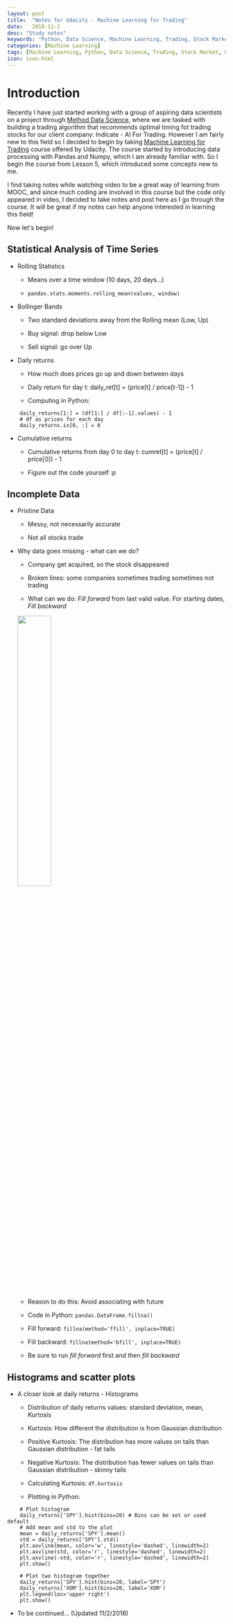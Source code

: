 ```yaml
---
layout: post
title:  "Notes for Udacity - Machine Learning for Trading"
date:   2018-11-2
desc: "Study notes"
keywords: "Python, Data Science, Machine Learning, Trading, Stock Market, Udacity"
categories: [Machine Learning]
tags: [Machine Learning, Python, Data Science, Trading, Stock Market, Udacity]
icon: icon-html
---
```

# Introduction

Recently I have just started working with a group of aspiring data scientists on a project through [Method Data Science](http://methoddatascience.com/), where we are tasked with building a trading algorithm that recommends optimal timing fot trading stocks for our client company: Indicate - AI For Trading. However I am fairly new to this field so I decided to begin by taking [Machine Learning for Trading](https://classroom.udacity.com/courses/ud501) course offered by Udacity. The course started by introducing data processing with Pandas and Numpy, which I am already familiar with. So I begin the course from Lesson 5, which introduced some concepts new to me.

I find taking notes while watching video to be a great way of learning from MOOC, and since much coding are involved in this course but the code only appeared in video, I decided to take notes and post here as I go through the course. It will be great if my notes can help anyone interested in learning this field!

Now let's begin!

## Statistical Analysis of Time Series

* Rolling Statistics

	* Means over a time window (10 days, 20 days…)
	
	* `pandas.stats.moments.rolling_mean(values, window)`


* Bollinger Bands
	
	* Two standard deviations away from the Rolling mean (Low, Up)

	* Buy signal: drop below Low

	* Sell signal: go over Up


* Daily returns
	
	* How much does prices go up and down between days

	* Daily return for day t: daily_ret[t] = (price[t] / price[t-1]) - 1

	* Computing in Python:


```
	daily_returns[1:] = (df[1:] / df[:-1].values) - 1
	# df as prices for each day
	daily_returns.ix[0, :] = 0
```
* Cumulative returns

	* Cumulative returns from day 0 to day t: cumret[t] = (price[t] / price[0]) - 1

	* Figure out the code yourself :p

	
## Incomplete Data

* Pristine Data

	* Messy, not necessarily accurate

	* Not all stocks trade

* Why data goes missing - what can we do?

	* Company get acquired, so the stock disappeared

	* Broken lines: some companies sometimes trading sometimes not trading

	* What can we do: _Fill forward_ from last valid value. For starting dates, _Fill backward_


	<img src="{{ site.img_path }}/MLforTrading/part1-1.png" width="40%">

	* Reason to do this: Avoid associating with future

	* Code in Python: `pandas.DataFrame.fillna()`

	* Fill forward: `fillna(method='ffill', inplace=TRUE)`

	* Fill backward:  `fillna(method='bfill', inplace=TRUE)`

	* Be sure to run _fill forward_ first and then _fill backward_

## Histograms and scatter plots

* A closer look at daily returns - Histograms

	* Distribution of daily returns values: standard deviation, mean, Kurtosis

	* Kurtosis: How different the distribution is from Gaussian distribution

	* Positive Kurtosis: The distribution has more values on tails than Gaussian distribution - fat tails

	* Negative Kurtosis: The distribution has fewer values on tails than Gaussian distribution - skinny tails

	* Calculating Kurtosis: `df.kurtosis`

	* Plotting in Python:

```
	# Plot histogram
	daily_returns['SPY'].hist(bins=20) # Bins can be set or used default
	# Add mean and std to the plot
	mean = daily_returns['SPY'].mean()
	std = daily_returns['SPY'].std()
	plt.axvline(mean, color='w', linestyle='dashed', linewidth=2)
	plt.axvline(std, color='r', linestyle='dashed', linewidth=2)
	plt.axvline(-std, color='r', linestyle='dashed', linewidth=2)
	plt.show()

	# Plot two histogram together
	daily_returns['SPY'].hist(bins=20, label='SPY')
	daily_returns['XOM'].hist(bins=20, label='XOM')
	plt.legend(loc='upper right')
	plt.show()
```

* To be continued... (Updated 11/2/2018)


